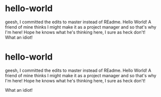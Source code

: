 
# hello-world  

geesh, I committed the edits to master instead of REadme.
Hello World!  A friend of mine thinks I might make it as a project 
manager and so that's why I'm here!  Hope he knows what he's thinking here, 
I sure as heck don't!  
What an idiot! 

# hello-world

geesh, I committed the edits to master instead of REadme.
Hello World!  A friend of mine thinks I might make it as a project 
manager and so that's why I'm here!  Hope he knows what he's thinking here, 
I sure as heck don't! 

What an idiot! 
